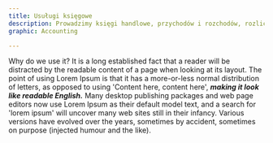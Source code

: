 ```yaml
---
title: Usuługi księgowe
description: Prowadzimy księgi handlowe, przychodów i rozchodów, rozliczenia ryczałtowe oraz deklaracje podatkowe (miesięczne, kwartalne, roczne). Pomagamy również w uporządkowaniu zaległości.
graphic: Accounting

---
```


Why do we use it?
It is a long established fact that a reader will be distracted by the readable content of a page when looking at its layout. The point of using Lorem Ipsum is that it has a more-or-less normal distribution of letters, as opposed to using 'Content here, content here', ***making it look like readable English.*** Many desktop publishing packages and web page editors now use Lorem Ipsum as their default model text, and a search for 'lorem ipsum' will uncover many web sites still in their infancy. Various versions have evolved over the years, sometimes by accident, sometimes on purpose (injected humour and the like).